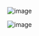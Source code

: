
![image](https://github.com/user-attachments/assets/56425226-1461-4242-83cd-88b72c198399)

![image](https://github.com/user-attachments/assets/8dd298ad-fba2-4e05-af91-daf1395645d5)
